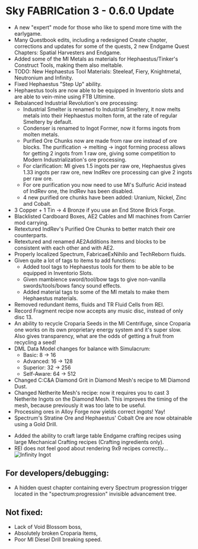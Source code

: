 # Sky FABRICation 3 - 0.6.0 Update

<ul>
    <li>A new "expert" mode for those who like to spend more time with the earlygame.</li>
    <li>Many Questbook edits, including a redesigned Create chapter, corrections and updates for some of the quests, 2 new Endgame Quest Chapters: Spatial Harvesters and Endgame.</li>
    <li>Added some of the MI Metals as materials for Hephaestus/Tinker's Construct Tools, making them also meltable.</li>
    <li>TODO: New Hephaestus Tool Materials: Steeleaf, Fiery, Knightmetal, Neutronium and Infinity.</li>
    <li>Fixed Hephaestus "Step Up" ability.</li>
    <li>Hephaestus tools are now able to be equipped in Inventorio slots and are able to vein-mine using FTB Ultimine.</li>
    <li>Rebalanced Industrial Revolution's ore processing:
        <ul>
            <li>Industrial Smelter is renamed to Industrial Smeltery, it now melts metals into their Hephaestus molten form, at the rate of regular Smeltery by default.</li>
            <li>Condenser is renamed to Ingot Former, now it forms ingots from molten metals.</li>
            <li>Purified Ore Chunks now are made from raw ore instead of ore blocks. The purification -> melting -> ingot forming process allows for getting 2 ingots from 1 raw ore, giving some competition to Modern Industrialization's ore processing.</li>
            <li>For clarification: MI gives 1.5 ingots per raw ore, Hephaestus gives 1.33 ingots per raw ore, new IndRev ore processing can give 2 ingots per raw ore.</li>
            <li>For ore purification you now need to use MI's Sulfuric Acid instead of IndRev one, the IndRev has been disabled.</li>
            <li>4 new purified ore chunks have been added: Uranium, Nickel, Zinc and Cobalt.</li>
        </ul>
    </li>
    <li>3 Copper + 1 Tin -> 4 Bronze if you use an End Stone Brick Forge.</li>
    <li>Blacklisted Cardboard Boxes, AE2 Cables and MI machines from Carrier mod carrying.</li>
    <li>Retextured IndRev's Purified Ore Chunks to better match their ore counterparts.</li>
    <li>Retextured and renamed AE2Additions items and blocks to be consistent with each other and with AE2.</li>
    <li>Properly localized Spectrum, FabricaeExNihilo and TechReborn fluids.</li>
    <li>Given quite a lot of tags to items to add functions:
        <ul>
            <li>Added tool tags to Hephaestus tools for them to be able to be equipped in Inventorio Slots.</li>
            <li>Given mambience sword/tool/bow tags to give non-vanilla swords/tools/bows fancy sound effects.</li>
            <li>Added material tags to some of the MI metals to make them Hephaestus materials.</li>
        </ul>
    </li>
    <li>Removed redundant items, fluids and TR Fluid Cells from REI.</li>
    <li>Record Fragment recipe now accepts any music disc, instead of only disc 13.</li>
    <li>An ability to recycle Croparia Seeds in the MI Centrifuge, since Croparia one works on its own proprietary energy system and it's super slow. Also gives transparency, what are the odds of getting a fruit from recycling a seed!</li>
    <li>DML Data Model changes for balance with Simulacrum:
        <ul>
            <li>Basic: 8 -> 16</li>
            <li>Advanced: 16 -> 128</li>
            <li>Superior: 32 -> 256</li>
            <li>Self-Aware: 64 -> 512</li>
        </ul>
    </li>
	<li>Changed C:C&A Diamond Grit in Diamond Mesh's recipe to MI Diamond Dust.</li>
	<li>Changed Netherite Mesh's recipe: now it requires you to cast 3 Netherite Ingots on the Diamond Mesh. This improves the timing of the mesh, because previously it was too late to be useful.</li>
	<li>Processing ores in Alloy Forge now yields correct ingots! Yay!</li>
	<li>Spectrum's Stratine Ore and Hephaestus' Cobalt Ore are now obtainable using a Gold Drill.</li>
</ul>

- Added the ability to craft large table Endgame crafting recipes using large Mechanical Crafting recipes (Crafting ingredients only).
- REI does not feel good about rendering 9x9 recipes correctly... ![Infinity Ingot](https://user-images.githubusercontent.com/125081901/219349425-0beedaa4-7b3f-423f-82cc-74ee30ac1b47.png)

## For developers/debugging:
- A hidden quest chapter containing every Spectrum progression trigger located in the "spectrum:progression" invisible advancement tree.

## Not fixed:
- Lack of Void Blossom boss,
- Absolutely broken Croparia Items,
- Poor MI Diesel Drill breaking speed.
